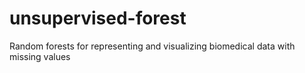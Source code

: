 # unsupervised-forest
Random forests for representing and visualizing biomedical data with missing values
